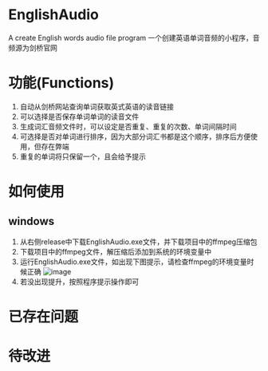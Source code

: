 # EnglishAudio
A create English words audio file program
一个创建英语单词音频的小程序，音频源为剑桥官网

# 功能(Functions)
1. 自动从剑桥网站查询单词获取英式英语的读音链接
2. 可以选择是否保存单词单词的读音文件
3. 生成词汇音频文件时，可以设定是否重复、重复的次数、单词间隔时间
4. 可选择是否对单词进行排序，因为大部分词汇书都是这个顺序，排序后方便使用，但存在弊端
5. 重复的单词将只保留一个，且会给予提示

# 如何使用
## windows
1. 从右侧release中下载EnglishAudio.exe文件，并下载项目中的ffmpeg压缩包
2. 下载项目中的ffmpeg文件，解压缩后添加到系统的环境变量中
3. 运行EnglishAudio.exe文件，如出现下图提示，请检查ffmpeg的环境变量时候正确
![image](https://user-images.githubusercontent.com/31961185/113503263-495c0380-9563-11eb-9699-e748eeadb388.png)
4. 若没出现提升，按照程序提示操作即可

# 已存在问题

# 待改进
